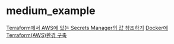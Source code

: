 # medium_example

[Terraform에서 AWS에 있는 Secrets Manager의 값 참조하기](terraform/cc7e964084b3)
[Docker에 Terraform(AWS)환경 구축](terraform/747c75037ad4)